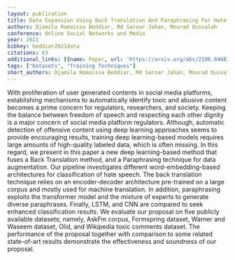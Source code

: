 ```yaml
---
layout: publication
title: Data Expansion Using Back Translation And Paraphrasing For Hate Speech Detection
authors: Djamila Romaissa Beddiar, Md Saroar Jahan, Mourad Oussalah
conference: Online Social Networks and Media
year: 2021
bibkey: beddiar2021data
citations: 63
additional_links: [{name: Paper, url: 'https://arxiv.org/abs/2106.04681'}]
tags: ["Datasets", "Training Techniques"]
short_authors: Djamila Romaissa Beddiar, Md Saroar Jahan, Mourad Oussalah
---
```

With proliferation of user generated contents in social media platforms,
establishing mechanisms to automatically identify toxic and abusive content
becomes a prime concern for regulators, researchers, and society. Keeping the
balance between freedom of speech and respecting each other dignity is a major
concern of social media platform regulators. Although, automatic detection of
offensive content using deep learning approaches seems to provide encouraging
results, training deep learning-based models requires large amounts of
high-quality labeled data, which is often missing. In this regard, we present
in this paper a new deep learning-based method that fuses a Back Translation
method, and a Paraphrasing technique for data augmentation. Our pipeline
investigates different word-embedding-based architectures for classification of
hate speech. The back translation technique relies on an encoder-decoder
architecture pre-trained on a large corpus and mostly used for machine
translation. In addition, paraphrasing exploits the transformer model and the
mixture of experts to generate diverse paraphrases. Finally, LSTM, and CNN are
compared to seek enhanced classification results. We evaluate our proposal on
five publicly available datasets; namely, AskFm corpus, Formspring dataset,
Warner and Waseem dataset, Olid, and Wikipedia toxic comments dataset. The
performance of the proposal together with comparison to some related
state-of-art results demonstrate the effectiveness and soundness of our
proposal.